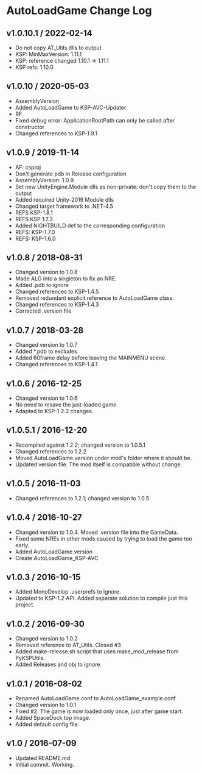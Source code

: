 # AutoLoadGame Change Log

## v1.0.10.1 / 2022-02-14

  * Do not copy AT_Utils dlls to output
  * KSP: MinMaxVersion: 1.11.1
  * KSP: reference changed 1.10.1 => 1.11.1
  * KSP refs: 1.10.0

## v1.0.10 / 2020-05-03

  * AssemblyVersion
  * Added AutoLoadGame to KSP-AVC-Updater
  * RF
  * Fixed debug error: ApplicationRootPath can only be called after constructor
  * Changed references to KSP-1.9.1

## v1.0.9 / 2019-11-14

  * AF: csproj
  * Don't generate pdb in Release configuration
  * AssemblyVersion: 1.0.9
  * Set new UnityEngine.Module dlls as non-private: don't copy them to the output
  * Added required Unity-2019 Module dlls
  * Changed target framework to .NET-4.5
  * REFS KSP-1.8.1
  * REFS KSP 1.7.3
  * Added NIGHTBUILD def to the corresponding configuration
  * REFS: KSP-1.7.0
  * REFS: KSP-1.6.0

## v1.0.8 / 2018-08-31

  * Changed version to 1.0.8
  * Made ALG into a singleton to fix an NRE.
  * Added .pdb to ignore
  * Changed references to KSP-1.4.5
  * Removed redundant explicit reference to AutoLoadGame class.
  * Changed references to KSP-1.4.3
  * Corrected .version file

## v1.0.7 / 2018-03-28

  * Changed version to 1.0.7
  * Added *.pdb to excludes
  * Added 60frame delay before leaving the MAINMENU scene.
  * Changed references to KSP-1.4.1

## v1.0.6 / 2016-12-25

  * Changed version to 1.0.6
  * No need to resave the just-loaded game.
  * Adapted to KSP-1.2.2 changes.

## v1.0.5.1 / 2016-12-20

  * Recompiled against 1.2.2; changed version to 1.0.5.1
  * Changed references to 1.2.2
  * Moved AutoLoadGame.version under mod's folder where it should be.
  * Updated version file. The mod itself is compatible without change.

## v1.0.5 / 2016-11-03

  * Changed references to 1.2.1; changed version to 1.0.5

## v1.0.4 / 2016-10-27

  * Changed version to 1.0.4. Moved .version file into the GameData.
  * Fixed some NREs in other mods caused by trying to load the game too early.
  * Added AutoLoadGame.version
  * Create AutoLoadGame_KSP-AVC

## v1.0.3 / 2016-10-15

  * Added MonoDevelop .userprefs to ignore.
  * Updated to KSP-1.2 API. Added separate solution to compile just this project.

## v1.0.2 / 2016-09-30

  * Changed version to 1.0.2
  * Removed reference to AT_Utils. Closed #3
  * Added make-release.sh script that uses make_mod_release from PyKSPUtils.
  * Added Releases and obj to ignore.

## v1.0.1 / 2016-08-02

  * Renamed AutoLoadGame.conf to AutoLoadGame_example.conf
  * Changed version to 1.0.1
  * Fixed #2. The game is now loaded only once, just after game start.
  * Added SpaceDock top image.
  * Added default config file.

## v1.0 / 2016-07-09

  * Updated README.md
  * Initial commit. Working.
